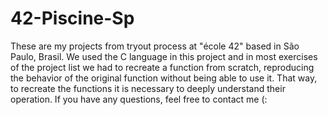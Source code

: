 # 42-Piscine-Sp

These are my projects from tryout process at "école 42" based in São Paulo, Brasil. We used the C language in this project and in most exercises of the project list we had to recreate a function from scratch, reproducing the behavior of the original function without being able to use it. That way, to recreate the functions it is necessary to deeply understand their operation. If you have any questions, feel free to contact me (:
